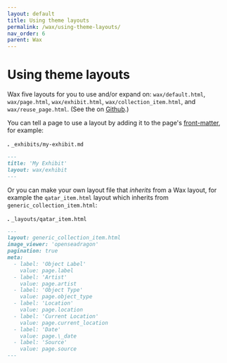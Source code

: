 ```yaml
---
layout: default
title: Using theme layouts
permalink: /wax/using-theme-layouts/
nav_order: 6
parent: Wax
---
```


# Using theme layouts

Wax five layouts for you to use and/or expand on: `wax/default.html`, `wax/page.html`, `wax/exhibit.html`, `wax/collection_item.html`, and `wax/reuse_page.html`. (See the on [Github](https://github.com/minicomp/wax/tree/master/_layouts).)

You can tell a page to use a layout by adding it to the page's [front-matter](https://jekyllrb.com/docs/front-matter/), for example:

__.__ `_exhibits/my-exhibit.md`

```markdown
---
title: 'My Exhibit'
layout: wax/exhibit
---
```

Or you can make your own layout file that *inherits* from a Wax layout, for example the `qatar_item.html` layout which inherits from `generic_collection_item.html`:

__.__ `_layouts/qatar_item.html`

```markdown
---
layout: generic_collection_item.html
image_viewer: 'openseadragon'
pagination: true
meta:
  - label: 'Object Label'
    value: page.label
  - label: 'Artist'
    value: page.artist
  - label: 'Object Type'
    value: page.object_type
  - label: 'Location'
    value: page.location
  - label: 'Current Location'
    value: page.current_location
  - label: 'Date'
    value: page.\_date
  - label: 'Source'
    value: page.source
---
```
